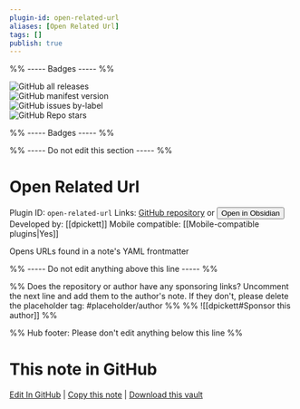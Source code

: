 ```yaml
---
plugin-id: open-related-url
aliases: [Open Related Url]
tags: []
publish: true
---
```


%% ----- Badges ----- %%

![GitHub all releases](https://img.shields.io/github/downloads/dpickett/open-related-url/total?color=573E7A&logo=github&style=for-the-badge)  
![GitHub manifest version](https://img.shields.io/github/manifest-json/v/dpickett/open-related-url?color=573E7A&logo=github&style=for-the-badge)  
![GitHub issues by-label](https://img.shields.io/github/issues/dpickett/open-related-url/help%20wanted?color=573E7A&logo=github&style=for-the-badge)  
![GitHub Repo stars](https://img.shields.io/github/stars/dpickett/open-related-url?color=573E7A&logo=github&style=for-the-badge)

%% ----- Badges ----- %%

%% ----- Do not edit this section ----- %%

# Open Related Url

Plugin ID: `open-related-url`
Links: [GitHub repository](https://github.com/dpickett/open-related-url) or [<button id=HH>Open in Obsidian</button>](obsidian://show-plugin?id=open-related-url)
Developed by: [[dpickett]]
Mobile compatible: [[Mobile-compatible plugins|Yes]]

Opens URLs found in a note's YAML frontmatter

%% ----- Do not edit anything above this line ----- %%

%% Does the repository or author have any sponsoring links? Uncomment the next line and add them to the author's note. If they don't, please delete the placeholder tag: #placeholder/author %%
%% ![[dpickett#Sponsor this author]] %%

%% Hub footer: Please don't edit anything below this line %%

# This note in GitHub

<span class="git-footer">[Edit In GitHub](https://github.dev/obsidian-community/obsidian-hub/blob/main/02%20-%20Community%20Expansions/02.05%20All%20Community%20Expansions/Plugins/open-related-url.md "git-hub-edit-note") | [Copy this note](https://raw.githubusercontent.com/obsidian-community/obsidian-hub/main/02%20-%20Community%20Expansions/02.05%20All%20Community%20Expansions/Plugins/open-related-url.md "git-hub-copy-note") | [Download this vault](https://github.com/obsidian-community/obsidian-hub/archive/refs/heads/main.zip "git-hub-download-vault") </span>
